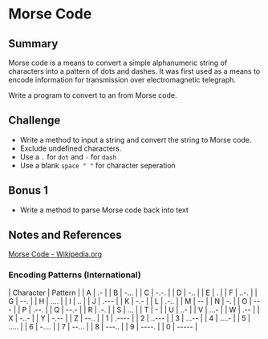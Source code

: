 # Morse Code

## Summary

Morse code is a means to convert a simple alphanumeric string of characters 
into a pattern of dots and dashes. It was first used as a means to encode 
information for transmission over electromagnetic telegraph.

Write a program to convert to an from Morse code.

## Challenge

* Write a method to input a string and convert the string to Morse code.
* Exclude undefined characters.
* Use a `.` for `dot` and `-` for `dash`
* Use a blank `space " "` for character seperation

## Bonus 1

* Write a method to parse Morse code back into text

## Notes and References

[Morse Code - Wikipedia.org](https://en.wikipedia.org/wiki/Morse_code)

### Encoding Patterns (International)

| Character  | Pattern | 
| A          | .-      | 
| B          | -...    | 
| C          | -.-.    | 
| D          | -..     | 
| E          | .       | 
| F          | ..-.    | 
| G          | --.     | 
| H          | ....    | 
| I          | ..      | 
| J          | .---    | 
| K          | -.-     | 
| L          | .-..    | 
| M          | --      | 
| N          | -.      | 
| O          | ---     | 
| P          | .--.    | 
| Q          | --.-    | 
| R          | .-.     | 
| S          | ...     | 
| T          | -       | 
| U          | ..-     | 
| V          | ...-    | 
| W          | .--     | 
| X          | -..-    | 
| Y          | -.--    | 
| Z          | --..    | 
| 1          | .----   | 
| 2          | ..---   | 
| 3          | ...--   | 
| 4          | ....-   | 
| 5          | .....   | 
| 6          | -....   | 
| 7          | --...   | 
| 8          | ---..   | 
| 9          | ----.   | 
| 0          | -----   | 